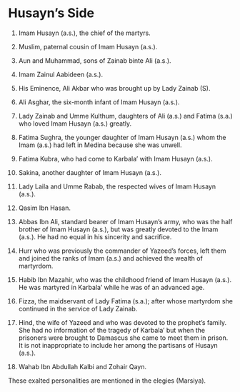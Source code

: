Husayn’s Side
=============

1. Imam Husayn (a.s.), the chief of the martyrs.

2. Muslim, paternal cousin of Imam Husayn (a.s.).

3. Aun and Muhammad, sons of Zainab binte Ali (a.s.).

4. Imam Zainul Aabideen (a.s.).

5. His Eminence, Ali Akbar who was brought up by Lady Zainab (S).

6. Ali Asghar, the six-month infant of Imam Husayn (a.s.).

7. Lady Zainab and Umme Kulthum, daughters of Ali (a.s.) and Fatima
(s.a.) who loved Imam Husayn (a.s.) greatly.

8. Fatima Sughra, the younger daughter of Imam Husayn (a.s.) whom the
Imam (a.s.) had left in Medina because she was unwell.

9. Fatima Kubra, who had come to Karbala’ with Imam Husayn (a.s.).

10. Sakina, another daughter of Imam Husayn (a.s.).

11. Lady Laila and Umme Rabab, the respected wives of Imam Husayn
(a.s.).

12. Qasim Ibn Hasan.

13. Abbas Ibn Ali, standard bearer of Imam Husayn’s army, who was the
half brother of Imam Husayn (a.s.), but was greatly devoted to the Imam
(a.s.). He had no equal in his sincerity and sacrifice.

14. Hurr who was previously the commander of Yazeed’s forces, left them
and joined the ranks of Imam (a.s.) and achieved the wealth of
martyrdom.

15. Habib Ibn Mazahir, who was the childhood friend of Imam Husayn
(a.s.). He was martyred in Karbala’ while he was of an advanced age.

16. Fizza, the maidservant of Lady Fatima (s.a.); after whose martyrdom
she continued in the service of Lady Zainab.

17. Hind, the wife of Yazeed and who was devoted to the prophet’s
family. She had no information of the tragedy of Karbala’ but when the
prisoners were brought to Damascus she came to meet them in prison. It
is not inappropriate to include her among the partisans of Husayn
(a.s.).

18. Wahab Ibn Abdullah Kalbi and Zohair Qayn.

These exalted personalities are mentioned in the elegies (Marsiya).


